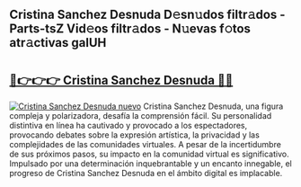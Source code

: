 ## Cristina Sanchez Desnuda D𝚎sn𝚞dos filtr𝚊dos - Parts-tsZ Vid𝚎os filtr𝚊dos - N𝚞evas f𝚘tos atr𝚊ctivas galUH

# <h2><a href="http://mb4tpu.tromn.icu/?c=Cristina+Sanchez+Desnuda">🔗👉👉👉 Cristina Sanchez Desnuda 🔗🔗</a></h2>

[![Cristina Sanchez Desnuda nuevo](https://i.imgur.com/pEAQMta.gif)](http://mb4tpu.tromn.icu/?c=Cristina+Sanchez+Desnuda)
Cristina Sanchez Desnuda, una figura compleja y polarizadora, desafía la comprensión fácil. Su personalidad distintiva en línea ha cautivado y provocado a los espectadores, provocando debates sobre la expresión artística, la privacidad y las complejidades de las comunidades virtuales. A pesar de la incertidumbre de sus próximos pasos, su impacto en la comunidad virtual es significativo. Impulsado por una determinación inquebrantable y un encanto innegable, el progreso de Cristina Sanchez Desnuda en el ámbito digital es implacable.
